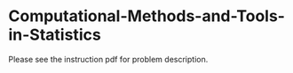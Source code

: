 # Computational-Methods-and-Tools-in-Statistics

Please see the instruction pdf for problem description.
